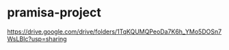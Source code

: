 # pramisa-project

https://drive.google.com/drive/folders/1TqKQUMQPeoDa7K6h_YMo5DOSn7WsLBIc?usp=sharing
